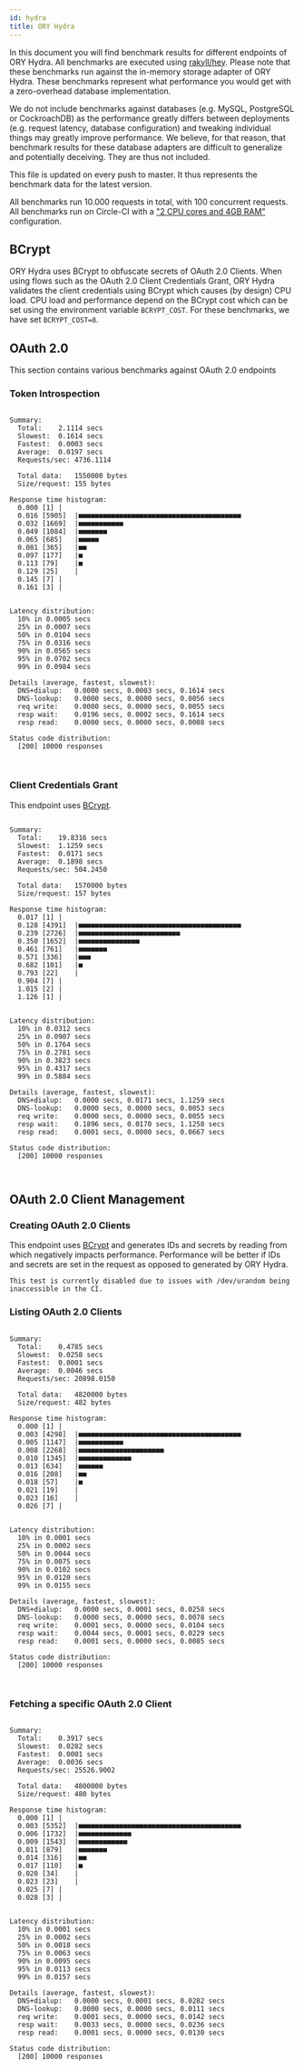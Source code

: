 ```yaml
---
id: hydra
title: ORY Hydra
---
```


In this document you will find benchmark results for different endpoints of ORY Hydra. All benchmarks are executed
using [rakyll/hey](https://github.com/rakyll/hey). Please note that these benchmarks run against the in-memory storage
adapter of ORY Hydra. These benchmarks represent what performance you would get with a zero-overhead database implementation.

We do not include benchmarks against databases (e.g. MySQL, PostgreSQL or CockroachDB) as the performance greatly differs between
deployments (e.g. request latency, database configuration) and tweaking individual things may greatly improve performance.
We believe, for that reason, that benchmark results for these database adapters are difficult to generalize and potentially
deceiving. They are thus not included.

This file is updated on every push to master. It thus represents the benchmark data for the latest version.

All benchmarks run 10.000 requests in total, with 100 concurrent requests. All benchmarks run on Circle-CI with a
["2 CPU cores and 4GB RAM"](https://support.circleci.com/hc/en-us/articles/360000489307-Why-do-my-tests-take-longer-to-run-on-CircleCI-than-locally-)
configuration.

## BCrypt

ORY Hydra uses BCrypt to obfuscate secrets of OAuth 2.0 Clients. When using flows such as the OAuth 2.0 Client Credentials
Grant, ORY Hydra validates the client credentials using BCrypt which causes (by design) CPU load. CPU load and performance
depend on the BCrypt cost which can be set using the environment variable `BCRYPT_COST`. For these benchmarks,
we have set `BCRYPT_COST=8`.

## OAuth 2.0

This section contains various benchmarks against OAuth 2.0 endpoints

### Token Introspection

```

Summary:
  Total:	2.1114 secs
  Slowest:	0.1614 secs
  Fastest:	0.0003 secs
  Average:	0.0197 secs
  Requests/sec:	4736.1114
  
  Total data:	1550000 bytes
  Size/request:	155 bytes

Response time histogram:
  0.000 [1]	|
  0.016 [5905]	|■■■■■■■■■■■■■■■■■■■■■■■■■■■■■■■■■■■■■■■■
  0.032 [1669]	|■■■■■■■■■■■
  0.049 [1084]	|■■■■■■■
  0.065 [685]	|■■■■■
  0.081 [365]	|■■
  0.097 [177]	|■
  0.113 [79]	|■
  0.129 [25]	|
  0.145 [7]	|
  0.161 [3]	|


Latency distribution:
  10% in 0.0005 secs
  25% in 0.0007 secs
  50% in 0.0104 secs
  75% in 0.0316 secs
  90% in 0.0565 secs
  95% in 0.0702 secs
  99% in 0.0984 secs

Details (average, fastest, slowest):
  DNS+dialup:	0.0000 secs, 0.0003 secs, 0.1614 secs
  DNS-lookup:	0.0000 secs, 0.0000 secs, 0.0056 secs
  req write:	0.0000 secs, 0.0000 secs, 0.0055 secs
  resp wait:	0.0196 secs, 0.0002 secs, 0.1614 secs
  resp read:	0.0000 secs, 0.0000 secs, 0.0008 secs

Status code distribution:
  [200]	10000 responses



```

### Client Credentials Grant

This endpoint uses [BCrypt](#bcrypt).

```

Summary:
  Total:	19.8316 secs
  Slowest:	1.1259 secs
  Fastest:	0.0171 secs
  Average:	0.1898 secs
  Requests/sec:	504.2450
  
  Total data:	1570000 bytes
  Size/request:	157 bytes

Response time histogram:
  0.017 [1]	|
  0.128 [4391]	|■■■■■■■■■■■■■■■■■■■■■■■■■■■■■■■■■■■■■■■■
  0.239 [2726]	|■■■■■■■■■■■■■■■■■■■■■■■■■
  0.350 [1652]	|■■■■■■■■■■■■■■■
  0.461 [761]	|■■■■■■■
  0.571 [336]	|■■■
  0.682 [101]	|■
  0.793 [22]	|
  0.904 [7]	|
  1.015 [2]	|
  1.126 [1]	|


Latency distribution:
  10% in 0.0312 secs
  25% in 0.0907 secs
  50% in 0.1764 secs
  75% in 0.2781 secs
  90% in 0.3823 secs
  95% in 0.4317 secs
  99% in 0.5884 secs

Details (average, fastest, slowest):
  DNS+dialup:	0.0000 secs, 0.0171 secs, 1.1259 secs
  DNS-lookup:	0.0000 secs, 0.0000 secs, 0.0053 secs
  req write:	0.0000 secs, 0.0000 secs, 0.0055 secs
  resp wait:	0.1896 secs, 0.0170 secs, 1.1258 secs
  resp read:	0.0001 secs, 0.0000 secs, 0.0667 secs

Status code distribution:
  [200]	10000 responses



```

## OAuth 2.0 Client Management

### Creating OAuth 2.0 Clients

This endpoint uses [BCrypt](#bcrypt) and generates IDs and secrets by reading from  which negatively impacts
performance. Performance will be better if IDs and secrets are set in the request as opposed to generated by ORY Hydra.

```
This test is currently disabled due to issues with /dev/urandom being inaccessible in the CI.
```

### Listing OAuth 2.0 Clients

```

Summary:
  Total:	0.4785 secs
  Slowest:	0.0258 secs
  Fastest:	0.0001 secs
  Average:	0.0046 secs
  Requests/sec:	20898.0150
  
  Total data:	4820000 bytes
  Size/request:	482 bytes

Response time histogram:
  0.000 [1]	|
  0.003 [4298]	|■■■■■■■■■■■■■■■■■■■■■■■■■■■■■■■■■■■■■■■■
  0.005 [1147]	|■■■■■■■■■■■
  0.008 [2268]	|■■■■■■■■■■■■■■■■■■■■■
  0.010 [1345]	|■■■■■■■■■■■■■
  0.013 [634]	|■■■■■■
  0.016 [208]	|■■
  0.018 [57]	|■
  0.021 [19]	|
  0.023 [16]	|
  0.026 [7]	|


Latency distribution:
  10% in 0.0001 secs
  25% in 0.0002 secs
  50% in 0.0044 secs
  75% in 0.0075 secs
  90% in 0.0102 secs
  95% in 0.0120 secs
  99% in 0.0155 secs

Details (average, fastest, slowest):
  DNS+dialup:	0.0000 secs, 0.0001 secs, 0.0258 secs
  DNS-lookup:	0.0000 secs, 0.0000 secs, 0.0078 secs
  req write:	0.0001 secs, 0.0000 secs, 0.0104 secs
  resp wait:	0.0044 secs, 0.0001 secs, 0.0229 secs
  resp read:	0.0001 secs, 0.0000 secs, 0.0085 secs

Status code distribution:
  [200]	10000 responses



```

### Fetching a specific OAuth 2.0 Client

```

Summary:
  Total:	0.3917 secs
  Slowest:	0.0282 secs
  Fastest:	0.0001 secs
  Average:	0.0036 secs
  Requests/sec:	25526.9002
  
  Total data:	4800000 bytes
  Size/request:	480 bytes

Response time histogram:
  0.000 [1]	|
  0.003 [5352]	|■■■■■■■■■■■■■■■■■■■■■■■■■■■■■■■■■■■■■■■■
  0.006 [1732]	|■■■■■■■■■■■■■
  0.009 [1543]	|■■■■■■■■■■■■
  0.011 [879]	|■■■■■■■
  0.014 [316]	|■■
  0.017 [110]	|■
  0.020 [34]	|
  0.023 [23]	|
  0.025 [7]	|
  0.028 [3]	|


Latency distribution:
  10% in 0.0001 secs
  25% in 0.0002 secs
  50% in 0.0018 secs
  75% in 0.0063 secs
  90% in 0.0095 secs
  95% in 0.0113 secs
  99% in 0.0157 secs

Details (average, fastest, slowest):
  DNS+dialup:	0.0000 secs, 0.0001 secs, 0.0282 secs
  DNS-lookup:	0.0000 secs, 0.0000 secs, 0.0111 secs
  req write:	0.0001 secs, 0.0000 secs, 0.0142 secs
  resp wait:	0.0033 secs, 0.0000 secs, 0.0236 secs
  resp read:	0.0001 secs, 0.0000 secs, 0.0130 secs

Status code distribution:
  [200]	10000 responses



```
